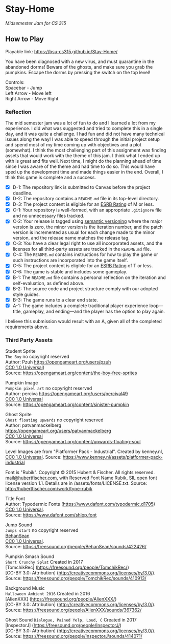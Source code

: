 # Stay-Home
_Midsemester Jam for CS 315_

## How to Play
Playable link: https://bsu-cs315.github.io/Stay-Home/  

You have been diagnosed with a new virus, and must quarantine in the abandoned dorms! Beware of the ghosts, and make sure you grab the pumpkins. Escape the dorms by pressing the switch on the top level!
 
Controls:  
Spacebar - Jump  
Left Arrow - Move left  
Right Arrow - Move Right

### Reflection  

The mid semester jam was a lot of fun to do and I learned a lot from my experience. I did what was suggested and tried to complete this in a single day, and it was quite a challenge. I had fun and did not have many technical issues along the way! I was able to speed through the initial project setup and spend most of my time coming up with objectives and a plot (somewhat). I think the most challenging part of this assignment was finding assets that would work with the theme of this jam. I think what I ended up with is great and fits well. Next time, I might do the planning ahead of time since I was aware of the theme and had time to do so. This would have sped up the development time and made things easier in the end. Overall, I think this game is complete and a success.

- [X] D-1: The repository link is submitted to Canvas before the project deadline.
- [X] D-2: The repository contains a <code>README.md</code> file in its top-level directory.
- [X] D-3: The project content is eligible for an <a href="https://www.esrb.org/ratings-guide/">ESRB Rating</a> of M or less.
- [X] C-1: Your repository is well-formed, with an appropriate <code>.gitignore</code> file and no unnecessary files tracked.
- [X] C-2: Your release is tagged using <a href="https://semver.org/">semantic versioning</a> where the major version is zero, the minor version is the iteration number, and the patch version is incremented as usual for each change made to the minor version, and the release name matches the release tag.
- [X] C-3: You have a clear legal right to use all incorporated assets, and the licenses for all third-party assets are tracked in the <code>README.md</code> file.
- [X] C-4: The <code>README.md</code> contains instructions for how to play the game or such instructions are incorporated into the game itself.
- [X] C-5: The project content is eligible for an <a href="https://www.esrb.org/ratings-guide/">ESRB Rating</a> of T or less.
- [X] C-6: The game is stable and includes some gameplay.
- [X] B-1: The <code>README.md</code> file contains a personal reflection on the iteration and self-evaluation, as defined above.
- [X] B-2: The source code and project structure comply with our adopted style guides.
- [X] B-3: The game runs to a clear end state.
- [X] A-1: The game includes a complete traditional player experience loop&mdash;title, gameplay, and ending&mdash;and the player has the option to play again.

I believe this submission would result with an A, given all of the completed requirements above.

### Third Party Assets

Student Sprite  
`The Boy` no copyright reserved  
Author: Pzuh https://opengameart.org/users/pzuh  
[CC0 1.0 Universal](http://creativecommons.org/publicdomain/zero/1.0/))  
Source: https://opengameart.org/content/the-boy-free-sprites

Pumpkin Image  
`Pumpkin pixel art` no copyright reserved  
Author: perciva https://opengameart.org/users/percival49  
[CC0 1.0 Universal](http://creativecommons.org/publicdomain/zero/1.0/)  
Source: https://opengameart.org/content/sinister-pumpkin

Ghost Sprite  
`Ghost floating upwards` no copyright reserved  
Author: patvanmackelberg  https://opengameart.org/users/patvanmackelberg  
[CC0 1.0 Universal](http://creativecommons.org/publicdomain/zero/1.0/)  
Source: https://opengameart.org/content/upwards-floating-soul

Level Images are from "Platformer Pack - Industrial". Created by kenney.nl,
[CC0 1.0 Universal](http://creativecommons.org/publicdomain/zero/1.0/). 
Source: https://www.kenney.nl/assets/platformer-pack-industrial

Font is "Rubik". Copyright © 2015 Hubert & Fischer. All rights reserved. mail@hubertfischer.com, with Reserved Font Name Rubik, SIL open font license version 1.1. Details are in /assets/fonts/LICENSE.txt. Source: http://hubertfischer.com/work/type-rubik

Title Font  
Author: Typodermic Fonts (https://www.dafont.com/typodermic.d1705)  
[CC0 1.0 Universal](http://creativecommons.org/publicdomain/zero/1.0/).  
Source: https://www.dafont.com/shlop.font  

Jump Sound  
`Jumps start` no copyright reserved  
[BehanSean](https://freesound.org/people/BehanSean/)  
[CC0 1.0 Universal](http://creativecommons.org/publicdomain/zero/1.0/).  
Source: https://freesound.org/people/BehanSean/sounds/422426/  

Pumpkin Smash Sound  
`Short Crunchy Splat` Created in 2017  
[TomchikRec] (https://freesound.org/people/TomchikRec/)   
[CC-BY 3.0: Attribution] (http://creativecommons.org/licenses/by/3.0/).  
Source: https://freesound.org/people/TomchikRec/sounds/410913/  

Background Music  
`Halloween Ambient 2016` Created in 2016  
[AlienXXX] (https://freesound.org/people/AlienXXX/)  
[CC-BY 3.0: Attribution] (http://creativecommons.org/licenses/by/3.0/).   
Source: https://freesound.org/people/AlienXXX/sounds/367362/  

Ghost Sound 
`Dialogue, Pained Yelp, Loud, C` Created in 2017  
[InspectorJ] (https://freesound.org/people/InspectorJ/)  
[CC-BY 3.0: Attribution] (http://creativecommons.org/licenses/by/3.0/).   
Source: https://freesound.org/people/InspectorJ/sounds/414071/  

